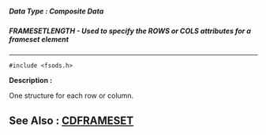 ##### Data Type : Composite Data
##### FRAMESETLENGTH - Used to specify the ROWS or COLS attributes for a frameset element
---
```
#include <fsods.h>
```
**Description :**

One structure for each row or column.

**See Also :**
[CDFRAMESET](/reference/Data/CDFRAMESET)
---
